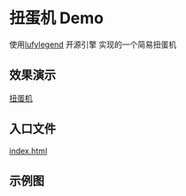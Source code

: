 # 扭蛋机 Demo
使用[lufylegend](http://lufylegend.com/lufylegend) 开源引擎 实现的一个简易扭蛋机  

## 效果演示  
[扭蛋机](https://chenliheng.github.io/gashapon-machine)

## 入口文件  
[index.html](https://github.com/ChenLiheng/gashapon-machine/blob/main/index.html)  

## 示例图
